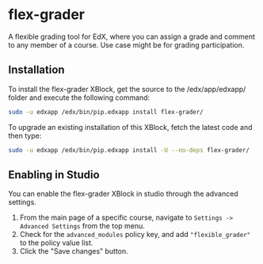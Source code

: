 # flex-grader
A flexible grading tool for EdX, where you can assign a grade and comment to any member of a course. Use case might be for grading participation. 


Installation
------------

To install the flex-grader XBlock, get the source to the /edx/app/edxapp/ folder and execute the following command:

```bash
sudo -u edxapp /edx/bin/pip.edxapp install flex-grader/
```

To upgrade an existing installation of this XBlock, fetch the latest code and then type:

```bash
sudo -u edxapp /edx/bin/pip.edxapp install -U --no-deps flex-grader/
```

Enabling in Studio
------------------

You can enable the flex-grader XBlock in studio through the advanced
settings.

1. From the main page of a specific course, navigate to `Settings ->
   Advanced Settings` from the top menu.
2. Check for the `advanced_modules` policy key, and add
   `"flexible_grader"` to the policy value list.
3. Click the "Save changes" button.
